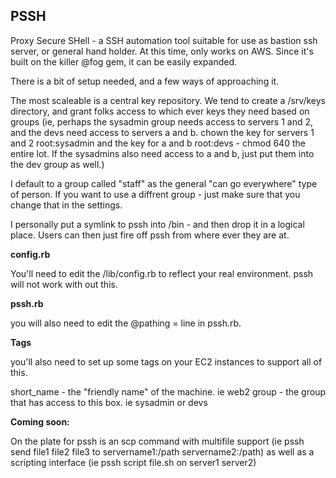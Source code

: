  PSSH
---

Proxy Secure SHell - a SSH automation tool suitable for use as bastion ssh server, or general hand holder. At this time, only works on AWS. Since it's built on the killer @fog gem, it can be easily expanded.

There is a bit of setup needed, and a few ways of approaching it.

The most scaleable is a central key repository. We tend to create a /srv/keys directory, and grant folks access to which ever keys they need based on groups (ie, perhaps the sysadmin group needs access to servers 1 and 2, and the devs need access to servers a and b. chown the key for servers 1 and 2 root:sysadmin and the key for a and b root:devs - chmod 640 the entire lot. If the sysadmins also need access to a and b, just put them into the dev group as well.)

I default to a group called "staff" as the general "can go everywhere" type of person. If you want to use a diffrent group - just make sure that you change that in the settings.

I personally put a symlink to pssh into /bin - and then drop it in a logical place. Users can then just fire off pssh from where ever they are at.

**config.rb**

You'll need to edit the /lib/config.rb to reflect your real environment. pssh will not work with out this.

**pssh.rb**

you will also need to edit the @pathing = line in pssh.rb.

**Tags**

you'll also need to set up some tags on your EC2 instances to support all of this.

short_name - the "friendly name" of the machine. ie web2
group - the group that has access to this box. ie sysadmin or devs

**Coming soon:**

On the plate for pssh is an scp command with multifile support (ie pssh send file1 file2 file3 to servername1:/path servername2:/path) as well as a scripting interface (ie pssh script file.sh on server1 server2)
